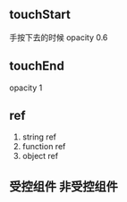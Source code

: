 ## touchStart
  手按下去的时候  opacity  0.6

## touchEnd
  opacity  1

## ref
  1. string ref
  2. function ref
  3. object ref

## 受控组件  非受控组件